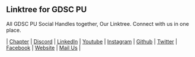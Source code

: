 ## Linktree for GDSC PU

All GDSC PU Social Handles together, Our Linktree.
Connect with us in one place.

| [Chapter](https://gdsc.community.dev/jalpaiguri-government-engineering-college-jalpaiguri/)
| [Discord](https://discord.gg/MxX4ZhPxKa)
| [LinkedIn](https://www.linkedin.com/company/gdscjgec)
| [Youtube](https://www.youtube.com/c/gdscjgec)
| [Instagram](https://www.instagram.com/gdscjgec/)
| [Github](https://github.com/gdscjgec)
| [Twitter](https://twitter.com/gdscjgec)
| [Facebook](https://www.facebook.com/gdscjgec)
| [Website](https://gdscjgec.github.io/)
| [Mail Us](mailto:gdsc@jgec.ac.in)
|
